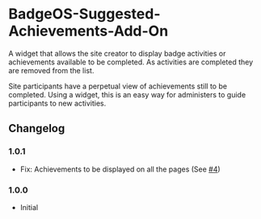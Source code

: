 # BadgeOS-Suggested-Achievements-Add-On
A widget that allows the site creator to display badge activities or achievements available to be completed. As activities are completed they are removed from the list.

Site participants have a perpetual view of achievements still to be completed. Using a widget, this is an easy way for administers to guide participants to new activities.

## Changelog

### 1.0.1
- Fix: Achievements to be displayed on all the pages (See [#4](https://github.com/opencredit/BadgeOS-Suggested-Achievements-Add-On/issues/4))

### 1.0.0
- Initial